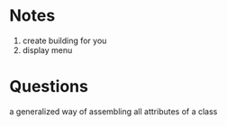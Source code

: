 Notes
======

1. create building for you
2. display menu


Questions
==========
a generalized way of assembling all attributes of a class

